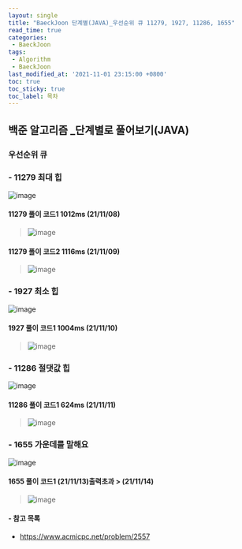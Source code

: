 ```yaml
---
layout: single
title: "BaeckJoon 단계별(JAVA)_우선순위 큐 11279, 1927, 11286, 1655"
read_time: true
categories:  
 - BaeckJoon 
tags: 
 - Algorithm
 - BaeckJoon 
last_modified_at: '2021-11-01 23:15:00 +0800'
toc: true
toc_sticky: true
toc_label: 목차
---
```

## 백준 알고리즘 _단계별로 풀어보기(JAVA)
### 우선순위 큐
### - 11279 최대 힙	
![image](https://user-images.githubusercontent.com/66898243/140761800-ef3da888-1109-4a7a-9bbc-bd3fdcca7ff0.png)

#### 11279 풀이 코드1 1012ms (21/11/08)
> ![image](https://user-images.githubusercontent.com/66898243/140761838-bcc0c9a2-1ba0-4c6d-8a09-c75af03f5ebd.png)

#### 11279 풀이 코드2 1116ms (21/11/09)
> ![image](https://user-images.githubusercontent.com/66898243/140917529-309b8e28-bf68-4c1d-9da7-bb70bb08e7a1.png)

### - 1927 최소 힙	
![image](https://user-images.githubusercontent.com/66898243/141121538-1616ea5f-0863-4649-ac85-c34ea7e1c222.png)

#### 1927 풀이 코드1  1004ms (21/11/10)
> ![image](https://user-images.githubusercontent.com/66898243/141127145-bd8363cb-8570-42cd-a5a3-99b14fc2567a.png)

### - 11286 절댓값 힙
![image](https://user-images.githubusercontent.com/66898243/141316871-52b6ad8d-30c1-456f-81cf-98ab596e7dfc.png)

#### 11286 풀이 코드1 624ms (21/11/11)
>  ![image](https://user-images.githubusercontent.com/66898243/141316922-7e25ed46-5c29-4352-8531-9c471ff34d00.png)

### - 1655 가운데를 말해요
![image](https://user-images.githubusercontent.com/66898243/141648333-79f833ad-f25a-42bc-9841-bec276e14161.png)

#### 1655 풀이 코드1  (21/11/13)출력초과  > (21/11/14)
>  ![image](https://user-images.githubusercontent.com/66898243/141686482-af25e07c-434d-453c-8f7b-8afb004919c8.png)

#### - 참고 목록
- https://www.acmicpc.net/problem/2557